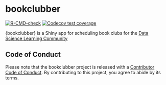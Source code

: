 
<!-- README.md is generated from README.Rmd. Please edit that file -->

# bookclubber

<!-- badges: start -->

[![R-CMD-check](https://github.com/r4ds/bookclubber/actions/workflows/R-CMD-check.yaml/badge.svg)](https://github.com/r4ds/bookclubber/actions/workflows/R-CMD-check.yaml)
[![Codecov test
coverage](https://codecov.io/gh/r4ds/bookclubber/branch/main/graph/badge.svg)](https://app.codecov.io/gh/r4ds/bookclubber?branch=main)
<!-- badges: end -->

{bookclubber} is a Shiny app for scheduling book clubs for the [Data
Science Learning Community](https://dslc.io/)

## Code of Conduct

Please note that the bookclubber project is released with a [Contributor
Code of
Conduct](https://contributor-covenant.org/version/2/0/CODE_OF_CONDUCT.html).
By contributing to this project, you agree to abide by its terms.
